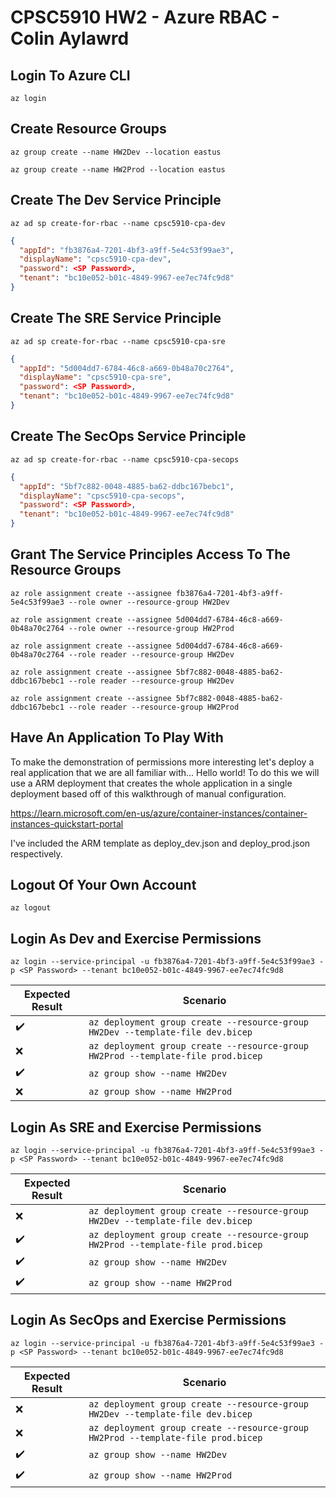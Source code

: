 # CPSC5910 HW2 - Azure RBAC - Colin Aylawrd

## Login To Azure CLI

```az login```

## Create Resource Groups

```az group create --name HW2Dev --location eastus```

```az group create --name HW2Prod --location eastus```

## Create The Dev Service Principle

```az ad sp create-for-rbac --name cpsc5910-cpa-dev```

```json
{
  "appId": "fb3876a4-7201-4bf3-a9ff-5e4c53f99ae3",
  "displayName": "cpsc5910-cpa-dev",
  "password": <SP Password>,
  "tenant": "bc10e052-b01c-4849-9967-ee7ec74fc9d8"
}
```

## Create The SRE Service Principle

```az ad sp create-for-rbac --name cpsc5910-cpa-sre```

```json
{
  "appId": "5d004dd7-6784-46c8-a669-0b48a70c2764",
  "displayName": "cpsc5910-cpa-sre",
  "password": <SP Password>,
  "tenant": "bc10e052-b01c-4849-9967-ee7ec74fc9d8"
}
```

## Create The SecOps Service Principle

```az ad sp create-for-rbac --name cpsc5910-cpa-secops```

```json
{
  "appId": "5bf7c882-0048-4885-ba62-ddbc167bebc1",
  "displayName": "cpsc5910-cpa-secops",
  "password": <SP Password>,
  "tenant": "bc10e052-b01c-4849-9967-ee7ec74fc9d8"
}
```

## Grant The Service Principles Access To The Resource Groups

```az role assignment create --assignee fb3876a4-7201-4bf3-a9ff-5e4c53f99ae3 --role owner --resource-group HW2Dev```

```az role assignment create --assignee 5d004dd7-6784-46c8-a669-0b48a70c2764 --role owner --resource-group HW2Prod```

```az role assignment create --assignee 5d004dd7-6784-46c8-a669-0b48a70c2764 --role reader --resource-group HW2Dev```

```az role assignment create --assignee 5bf7c882-0048-4885-ba62-ddbc167bebc1 --role reader --resource-group HW2Dev```

```az role assignment create --assignee 5bf7c882-0048-4885-ba62-ddbc167bebc1 --role reader --resource-group HW2Prod```

## Have An Application To Play With

To make the demonstration of permissions more interesting let's deploy a real application that we are all familiar with... Hello world! To do this we will use a ARM deployment that creates the whole application in a single deployment based off of this walkthrough of manual configuration.

<https://learn.microsoft.com/en-us/azure/container-instances/container-instances-quickstart-portal>

I've included the ARM template as deploy_dev.json and deploy_prod.json respectively.

## Logout Of Your Own Account

```az logout```

## Login As Dev and Exercise Permissions

```az login --service-principal -u fb3876a4-7201-4bf3-a9ff-5e4c53f99ae3 -p <SP Password> --tenant bc10e052-b01c-4849-9967-ee7ec74fc9d8```

| Expected Result    | Scenario |
|--------------------|----------|
| :heavy_check_mark: | ```az deployment group create --resource-group HW2Dev --template-file dev.bicep```|
| :x:                | ```az deployment group create --resource-group HW2Prod --template-file prod.bicep```|
| :heavy_check_mark: | ```az group show --name HW2Dev```|
| :x:                | ```az group show --name HW2Prod```|

## Login As SRE and Exercise Permissions

```az login --service-principal -u fb3876a4-7201-4bf3-a9ff-5e4c53f99ae3 -p <SP Password> --tenant bc10e052-b01c-4849-9967-ee7ec74fc9d8```

| Expected Result    | Scenario |
|--------------------|----------|
| :x:                | ```az deployment group create --resource-group HW2Dev --template-file dev.bicep```|
| :heavy_check_mark: | ```az deployment group create --resource-group HW2Prod --template-file prod.bicep```|
| :heavy_check_mark: | ```az group show --name HW2Dev```|
| :heavy_check_mark: | ```az group show --name HW2Prod```|

## Login As SecOps and Exercise Permissions

```az login --service-principal -u fb3876a4-7201-4bf3-a9ff-5e4c53f99ae3 -p <SP Password> --tenant bc10e052-b01c-4849-9967-ee7ec74fc9d8```

| Expected Result    | Scenario |
|--------------------|----------|
| :x:                | ```az deployment group create --resource-group HW2Dev --template-file dev.bicep```|
| :x:                | ```az deployment group create --resource-group HW2Prod --template-file prod.bicep```|
| :heavy_check_mark: | ```az group show --name HW2Dev```|
| :heavy_check_mark: | ```az group show --name HW2Prod```|
